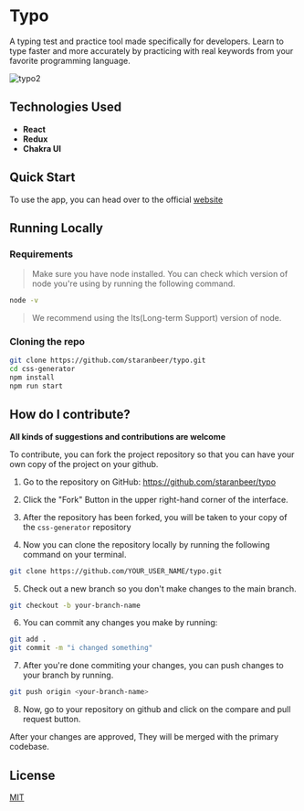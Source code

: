 # Typo

A typing test and practice tool made specifically for developers.
Learn to type faster and more accurately by practicing with real keywords from your favorite programming language.

![typo2](https://user-images.githubusercontent.com/62498540/190850159-a95e19ea-be14-47e6-ab54-a3fe16e78cea.png)

## Technologies Used

- **React**
- **Redux**
- **Chakra UI**

## Quick Start

To use the app, you can head over to the official [website](https://typo-peach.vercel.app/)

## Running Locally

### Requirements

> Make sure you have node installed. You can check which version of node you're using by running the following command.

```bash
node -v
```

> We recommend using the lts(Long-term Support) version of node.

### Cloning the repo

```bash
git clone https://github.com/staranbeer/typo.git
cd css-generator
npm install
npm run start
```

## How do I contribute?

**All kinds of suggestions and contributions are welcome**

To contribute, you can fork the project repository so that you can have your own copy of the project on your github.

1. Go to the repository on GitHub: https://github.com/staranbeer/typo

2. Click the "Fork" Button in the upper right-hand corner of the interface.

3. After the repository has been forked, you will be taken to your copy of the `css-generator` repository

4. Now you can clone the repository locally by running the following command on your terminal.

```bash
git clone https://github.com/YOUR_USER_NAME/typo.git
```

5. Check out a new branch so you don't make changes to the main branch.

```bash
git checkout -b your-branch-name
```

6. You can commit any changes you make by running:

```bash
git add .
git commit -m "i changed something"
```

7. After you're done commiting your changes, you can push changes to your branch by running.

```bash
git push origin <your-branch-name>
```

8. Now, go to your repository on github and click on the compare and pull request button.

After your changes are approved, They will be merged with the primary codebase.

## License

[MIT](https://choosealicense.com/licenses/mit/)
